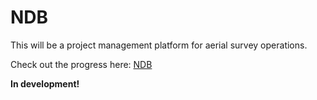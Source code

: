 # NDB
This will be a project management platform for aerial survey operations.

Check out the progress here: [NDB](http://home.scarlet.be/~mn839616/home.html)

**In development!**
